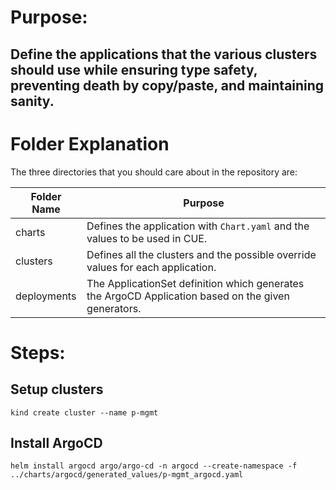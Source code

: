 # Purpose:

## Define the applications that the various clusters should use while ensuring type safety, preventing death by copy/paste, and maintaining sanity.

# Folder Explanation

The three directories that you should care about in the repository are:

| Folder Name | Purpose                                                                                             |
|-------------|-----------------------------------------------------------------------------------------------------|
| charts      | Defines the application with `Chart.yaml` and the values to be used in CUE.                         |
| clusters    | Defines all the clusters and the possible override values for each application.                     |
| deployments | The ApplicationSet definition which generates the ArgoCD Application based on the given generators. |



# Steps:

## Setup clusters

```
kind create cluster --name p-mgmt
```

## Install ArgoCD

```
helm install argocd argo/argo-cd -n argocd --create-namespace -f ../charts/argocd/generated_values/p-mgmt_argocd.yaml
```